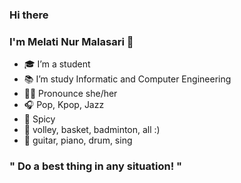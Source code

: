 ### Hi there
### I'm Melati Nur Malasari 👋




- 🎓 I’m a student
- 📚 I’m study Informatic and Computer Engineering
- 👩🏻 Pronounce she/her
- 🎧 Pop, Kpop, Jazz
- 🍱 Spicy
- 👟 volley, basket, badminton, all :)
- 🎸 guitar, piano, drum, sing




### " Do a best thing in any situation! "

